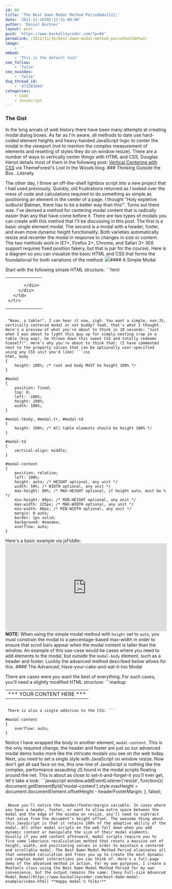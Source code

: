 ```yaml
---
id: 66
title: 'The Best Damn Modal Method Period&#x2122;'
date: '2011-11-16T02:12:51-08:00'
author: 'Daniel Buchner'
layout: post
guid: 'https://www.backalleycoder.com/?p=66'
permalink: /2011/11/16/best-damn-modal-method-period%e2%84%a2/
image:
    - ''
embed:
    - 'This is the default text'
seo_follow:
    - 'false'
seo_noindex:
    - 'false'
dsq_thread_id:
    - '473381044'
categories:
    - Code
    - JavaScript
---
```


### The Gist

 In the long annals of web history there have been many attempts at creating modal dialog boxes. As far as I'm aware, all methods to date use hard-coded element heights and heavy-handed JavaScript logic to center the modal in the viewport (not to mention the complex measurement of elements and resetting of styles they do on window resize). There are a number of ways to vertically center things with HTML and CSS, Douglas Heriot details most of them in the following post: [Vertical Centering with CSS](http://blog.themeforest.net/tutorials/vertical-centering-with-css/) via ThemeForest's Lost In the Woods blog. ### Thinking Outside the Box...Literally

 The other day, I threw an off-the-shelf lightbox script into a new project that I had used previously. Quickly, old frustrations returned as I looked over the mess of code and calculations required to do something as simple as positioning an element in the center of a page. I thought "Holy expletive outburst Batman, there has to be a better way than this!". Turns out there was. I've devised a method for centering modal content that is radically easier than any that have come before it. There are two types of modals you can create with this method that I'll be discussing in this post. The first is a basic single element modal. The second is a modal with a header, footer, and even more dynamic height functionality. Both varieties automatically resize and recenter the modal in response to changes in size or content. The two methods work in IE7+, Firefox 2+, Chrome, and Safari 3+ (IE6 support requires fixed position fakery, but that is par for the course). Here is a diagram so you can visualize the basic HTML and CSS that forms the foundational for both variations of the method: ![](https://www.backalleycoder.com/wp-content/uploads/2011/11/best-damn-modal.png)#### A Simple Modal

 Start with the following simple HTML structure: ```html
<table id="modal">
  <tbody id="modal-tbody">
    <tr id="modal-tr">
      <td id="modal-td">
        <div id="modal-box">
          <div id="modal-body"> 
              
          </div>
        </div>
      </td>
    </tr>
  </tbody>
</table>

```

 "Nooo, a table!", I can hear it now, sigh. You want a simple, non-JS, vertically centered modal or not buddy? Yeah, that's what I thought. Here's a preview of what you're about to think in 10 seconds: "Just when I was about to light this guy up for simply nesting crap in a table (big wup), he throws down this sweet CSS and totally redeems himself!". Here's why you're about to think that: (I have commented next to the property values that can be optionally user-specified using any CSS unit you'd like) ```css
html, body
{
    height: 100%; /* root and body MUST be height 100% */
}

#modal
{
    position: fixed;
    top: 0;
    left: -100%;
    height: 100%;
    width: 100%;
}

#modal-tbody, #modal-tr, #modal-td
{
    height: 100%; /* All table elements should be height 100% */
}

#modal-td
{
    vertical-align: middle;
}

#modal-content
{
    position: relative;
    left: 100%;
    height: auto; /* HEIGHT optional, any unit */
    width: 50%; /* WIDTH optional, any unit */    
    max-height: 80%; /* MAX-HEIGHT optional, if height auto, must be % */
    min-height: 80px; /* MIN-HEIGHT optional, any unit */
    max-width: 225px; /* MAX-WIDTH optional, any unit */
    min-width: 80px; /* MIN-WIDTH optional, any unit */
    margin: 0 auto;
    border: 1px solid;
    background: #eaeaea;
    overflow: auto;
}

```

 Here's a basic example via jsFiddle: <iframe allowfullscreen="allowfullscreen" frameborder="0" src="http://jsfiddle.net/q3Rks/29/embedded/?clickable=true" style="height: 275px; width: 100%; display: block;"></iframe> **NOTE:** When using the simple modal method with `height` set to `auto`, you must constrain the modal to a percentage-based max-width in order to ensure that scroll bars appear when the modal content is taller than the window. An example of this use-case would be cases where you need to add elements to the modal, but outside the `modal-body` element, such as a header and footer. Luckily the advanced method described below allows for this. #### The Advanced, Have-your-cake-and-eat-it-too Modal

 There are cases were you want the best of everything. For such cases, you'll need a slightly modified HTML structure: ```markup
<table id="modal">
  <tbody id="modal-tbody">
    <tr id="modal-tr">
      <td id="modal-td">
        <div id="modal-box">
          <div id="modal-header"></div>
            <div id="modal-content">
              <div id="modal-body">
                  *** YOUR CONTENT HERE ***
              </div>
            </div>
          <div id="modal-footer"></div>
        </div>
      </td>
    </tr>
  </tbody>
</table>

```

 There is also a single addition to the CSS: ```

#modal-content
{
	overflow: auto;
}
```

 Notice I have wrapped the body in another element, `modal-content`. This is the only required change, the header and footer are just so our advanced modal demo looks more like the intricate modals you see on the web today. Next, you need to set a single style with JavaScript on window resize. Now don't get all sad face on me, this one-line of JavaScript is nothing like the complex, performance assaulting JS found in the modal scripts floating around the net. This is about as close to set-it-and-forget-it you'll ever get, let's take a look: ```javascript
window.addEventListener('resize', function(){
    document.getElementById('modal-content').style.maxHeight = document.documentElement.offsetHeight - headerFooterMargin;
}, false);

```

 Above you'll notice the header/footer/margin variable. In cases where you have a header, footer, or want to allow extra space between the modal and the edge of the window on resize, you'll need to subtract that value from the document's height offset. The awesome thing about this JavaScript is that it retains 100% of the adaptive ability of the modal. All other modal scripts on the web fall down when you add dynamic content or manipulate the size of their modal elements. Usually if you add content afterward, modal scripts require you to fire some laborious recalculation method that resets a massive set of height, width, and positioning values in order to maintain a centered and scrollable modal. The Best Damn Modal Method Period eliminates all that unneeded calculation and frees you up to create the most dynamic and complex modal interactions you can think of. Here's a full-page demo of the advanced method in action. For my own purposes, I create a MooTools class using the Best Damn Modal Method Period for my own convenience, but the output remains the same: [Sexy Full-size Advanced Modal Demo](https://www.backalleycoder.com/best-damn-modal-example/index.html) **Happy modal'n folks!**